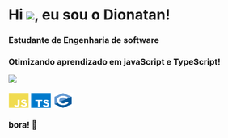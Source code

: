 <h1 align="left">Hi <img src="https://raw.githubusercontent.com/kaueMarques/kaueMarques/master/hi.gif" height="30px">, eu sou o Dionatan!</h1>


### Estudante de Engenharia de software 

### Otimizando aprendizado em javaScript e TypeScript!

<div>
   <img height="180em" src="https://github-readme-stats.vercel.app/api?username=AbreuDionatan&show_icons=true&theme=tokyonight"/>
</div>

<div style="display: inline_block"><br>
<img align="center" alt="Dionatan-Js" height="30" width="40" src="https://raw.githubusercontent.com/devicons/devicon/master/icons/javascript/javascript-plain.svg">
<img align="center" alt="Dionatan-Ts" height="30" width="40" src="https://raw.githubusercontent.com/devicons/devicon/master/icons/typescript/typescript-plain.svg">
<img align="center" alt="Dionatan-C" height="30" width="40" src="https://raw.githubusercontent.com/devicons/devicon/master/icons/c/c-original.svg">
</div>

### bora! 🏃


